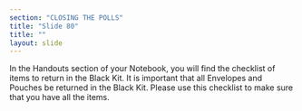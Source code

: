 ```yaml
---
section: "CLOSING THE POLLS"
title: "Slide 80"
title: ""
layout: slide
---
```


In the Handouts section of your Notebook, you will find the checklist of items to return in the Black Kit. It is important that all Envelopes and Pouches be returned in the Black Kit. Please use this checklist to make sure that you have all the items.





